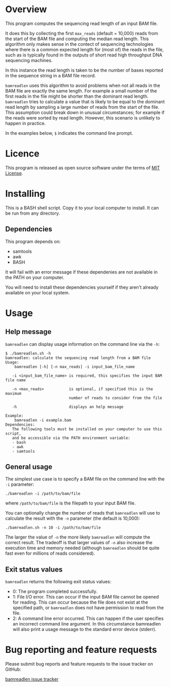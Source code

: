 # Overview 

This program computes the sequencing read length of an input BAM file.

It does this by collecting the first `max_reads` (default = 10,000) reads from the start of the BAM file and computing the median read length. This algorithm only makes sense in the contect of sequencing technologies where there is a common expected length for (most of) the reads in the file, such as is typically found in the outputs of short read high throughput DNA sequencing machines.

In this instance the read length is taken to be the number of bases reported in the sequence string in a BAM file record.  

`bamreadlen` uses this algorithm to avoid problems when not all reads in the BAM file are exactly the same length. For example a small number of the first reads in the file might be shorter than the dominant read length. `bamreadlen` tries to calculate a value that is likely to be equal to the dominant read length by sampling a large number of reads from the start of the file. This assumption could break down in unusual circumstances; for example if the reads were sorted by read length. However, this scenario is unlikely to happen in practice.

In the examples below, `$` indicates the command line prompt.

# Licence

This program is released as open source software under the terms of [MIT License](https://raw.githubusercontent.com/bjpop/bamreadlen/master/LICENSE).

# Installing

This is a BASH shell script. Copy it to your local computer to install. It can be run from any directory.

## Dependencies

This program depends on:
 * samtools
 * awk
 * BASH

It will fail with an error message if these dependenies are not available in the PATH on your computer.

You will need to install these dependencies yourself if they aren't already available on your local system.

# Usage 

## Help message

`bamreadlen` can display usage information on the command line via the `-h`:

```
$ ./bamreadlen.sh -h 
bamreadlen: calculate the sequencing read length from a BAM file 
Usage:
    bamreadlen [-h] [-n max_reads] -i input_bam_file_name 

   -i <input_bam_file_name> is required, this specifies the input BAM file name

   -n <max_reads>           is optional, if specified this is the maximum
                            number of reads to consider from the file

   -h                       displays an help message
                     
Example:
    bamreadlen -i example.bam 
Dependencies:
   The following tools must be installed on your computer to use this script,
   and be accessible via the PATH environment variable:
   - bash 
   - awk 
   - samtools 
```

## General usage 

The simplest use case is to specify a BAM file on the command line with the `-i` parameter:
```
./bamreadlen -i /path/to/bam/file
```
where `/path/to/bam/file` is the filepath to your input BAM file.

You can optionally change the number of reads that `bamreadlen` will use to calculate the result with the `-n` parameter (the default is 10,000):

```
./bamreadlen.sh -n 10 -i /path/to/bam/file 
```

The larger the value of `-n` the more likely `bamreadlen` will compute the correct result. The tradeoff is that larger values of `-n` also increase the execution time and memory needed (although `bamreadlen` should be quite fast even for millions of reads considered).

## Exit status values

`bamreadlen` returns the following exit status values:

* 0: The program completed successfully.
* 1: File I/O error. This can occur if the input BAM file cannot be opened for reading. This can occur because the file does not exist at the specified path, or `bamreadlen` does not have permission to read from the file. 
* 2: A command line error occurred. This can happen if the user specifies an incorrect command line argument. In this circumstance bamreadlen will also print a usage message to the standard error device (stderr).

# Bug reporting and feature requests

Please submit bug reports and feature requests to the issue tracker on GitHub:

[bamreadlen issue tracker](https://github.com/bjpop/bamreadlen/issues)
